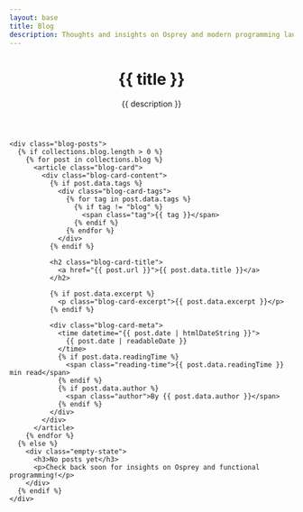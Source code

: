 ```yaml
---
layout: base
title: Blog
description: Thoughts and insights on Osprey and modern programming language design
---
```


<div class="blog-index">
  <div class="container">
    <header class="page-header">
      <h1>{{ title }}</h1>
      <p class="page-description">{{ description }}</p>
    </header>

    <div class="blog-posts">
      {% if collections.blog.length > 0 %}
        {% for post in collections.blog %}
          <article class="blog-card">
            <div class="blog-card-content">
              {% if post.data.tags %}
                <div class="blog-card-tags">
                  {% for tag in post.data.tags %}
                    {% if tag != "blog" %}
                      <span class="tag">{{ tag }}</span>
                    {% endif %}
                  {% endfor %}
                </div>
              {% endif %}
              
              <h2 class="blog-card-title">
                <a href="{{ post.url }}">{{ post.data.title }}</a>
              </h2>
              
              {% if post.data.excerpt %}
                <p class="blog-card-excerpt">{{ post.data.excerpt }}</p>
              {% endif %}
              
              <div class="blog-card-meta">
                <time datetime="{{ post.date | htmlDateString }}">
                  {{ post.date | readableDate }}
                </time>
                {% if post.data.readingTime %}
                  <span class="reading-time">{{ post.data.readingTime }} min read</span>
                {% endif %}
                {% if post.data.author %}
                  <span class="author">By {{ post.data.author }}</span>
                {% endif %}
              </div>
            </div>
          </article>
        {% endfor %}
      {% else %}
        <div class="empty-state">
          <h3>No posts yet</h3>
          <p>Check back soon for insights on Osprey and functional programming!</p>
        </div>
      {% endif %}
    </div>
  </div>
</div> 